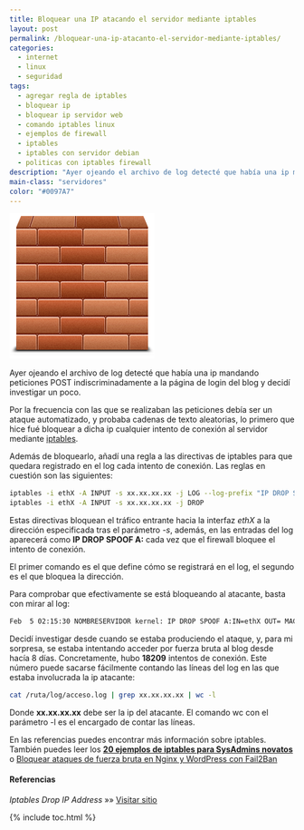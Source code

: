 ```yaml
---
title: Bloquear una IP atacando el servidor mediante iptables
layout: post
permalink: /bloquear-una-ip-atacanto-el-servidor-mediante-iptables/
categories:
  - internet
  - linux
  - seguridad
tags:
  - agregar regla de iptables
  - bloquear ip
  - bloquear ip servidor web
  - comando iptables linux
  - ejemplos de firewall
  - iptables
  - iptables con servidor debian
  - politicas con iptables firewall
description: "Ayer ojeando el archivo de log detecté que había una ip mandando peticiones POST indiscriminadamente a la página de login del blog y decidí investigar un poco."
main-class: "servidores"
color: "#0097A7"
---
```

<img src="/assets/img/2013/02/Applic-Firewall-icon.png" alt="Applic-Firewall-icon"   />

Ayer ojeando el archivo de log detecté que había una ip mandando peticiones POST indiscriminadamente a la página de login del blog y decidí investigar un poco.

Por la frecuencia con las que se realizaban las peticiones debía ser un ataque automatizado, y probaba cadenas de texto aleatorias, lo primero que hice fué bloquear a dicha ip cualquier intento de conexión al servidor mediante [iptables][1].

Además de bloquearlo, añadí una regla a las directivas de iptables para que quedara registrado en el log cada intento de conexión. Las reglas en cuestión son las siguientes:  

<!--ad-->

```bash
iptables -i ethX -A INPUT -s xx.xx.xx.xx -j LOG --log-prefix "IP DROP SPOOF A:"
iptables -i ethX -A INPUT -s xx.xx.xx.xx -j DROP

```

Estas directivas bloquean el tráfico entrante hacia la interfaz *ethX* a la dirección especificada tras el parámetro *-s*, además, en las entradas del log aparecerá como **IP DROP SPOOF A:** cada vez que el firewall bloquee el intento de conexión.

El primer comando es el que define cómo se registrará en el log, el segundo es el que bloquea la dirección.

Para comprobar que efectivamente se está bloqueando al atacante, basta con mirar al log:

```bash
Feb  5 02:15:30 NOMBRESERVIDOR kernel: IP DROP SPOOF A:IN=ethX OUT= MAC=XX:XX:XX:XX:XX:XX:XX:XX:XX:XX:XX:XX:XX SRC=IPBLOQUEADA DST=IPSERVIDOR LEN=LONGITUDPAQUETE TOS=0x00 PREC=0x00 TTL=117 ID=15234 DF PROTO=TCP SPT=17652 DPT=PUERTODESTINO WINDOW=65535 RES=0x00 SYN URGP=0

```

Decidí investigar desde cuando se estaba produciendo el ataque, y, para mi sorpresa, se estaba intentando acceder por fuerza bruta al blog desde hacía 8 días. Concretamente, hubo **18209** intentos de conexión. Este número puede sacarse fácilmente contando las líneas del log en las que estaba involucrada la ip atacante:

```bash
cat /ruta/log/acceso.log | grep xx.xx.xx.xx | wc -l

```

Donde **xx.xx.xx.xx** debe ser la ip del atacante. El comando wc con el parámetro -l es el encargado de contar las líneas.

En las referencias puedes encontrar más información sobre iptables. También puedes leer los **[20 ejemplos de iptables para SysAdmins novatos][2]** o [Bloquear ataques de fuerza bruta en Nginx y WordPress con Fail2Ban][3]

#### Referencias

*Iptables Drop IP Address* »» <a href="http://www.cyberciti.biz/faq/linux-iptables-drop/" target="_blank">Visitar sitio</a>



 [1]: https://elbauldelprogramador.com/?s=iptables
 [2]: /20-ejemplos-de-iptables-para-sysadmins/
 [3]: https://elbauldelprogramador.com/administracion-de-servidores/bloquear-ataques-de-fuerza-bruta-en-nginx-y-wordpress-con-fail2ban/ "Bloquear ataques de fuerza bruta en Nginx y WordPress con Fail2Ban"

{% include toc.html %}
